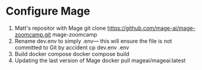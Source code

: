 # Configure Mage
1. Matt's repositor with Mage
git clone https://github.com/mage-ai/mage-zoomcamp.git mage-zoomcamp
2. Rename dev.env to simply .env— this will ensure the file is not committed to Git by accident
cp dev.env .env
3. Build docker compose
docker compose build
4. Updating the last version of Mage
docker pull mageai/mageai:latest